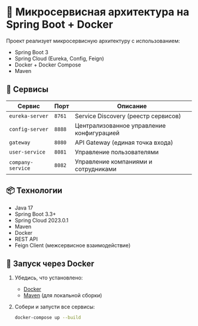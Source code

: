 # 🚀 Микросервисная архитектура на Spring Boot + Docker

Проект реализует микросервисную архитектуру с использованием:
- Spring Boot 3
- Spring Cloud (Eureka, Config, Feign)
- Docker + Docker Compose
- Maven

## 🧩 Сервисы

| Сервис | Порт | Описание |
|-------|------|--------|
| `eureka-server` | `8761` | Service Discovery (реестр сервисов) |
| `config-server` | `8888` | Централизованное управление конфигурацией |
| `gateway` | `8080` | API Gateway (единая точка входа) |
| `user-service` | `8081` | Управление пользователями |
| `company-service` | `8082` | Управление компаниями и сотрудниками |

## 📦 Технологии

- Java 17
- Spring Boot 3.3+
- Spring Cloud 2023.0.1
- Maven
- Docker
- REST API
- Feign Client (межсервисное взаимодействие)

## 🐳 Запуск через Docker

1. Убедись, что установлено:
    - [Docker](https://www.docker.com/products/docker-desktop)
    - [Maven](https://maven.apache.org/install.html) (для локальной сборки)

2. Собери и запусти все сервисы:
   ```bash
   docker-compose up --build
